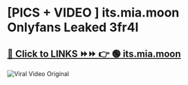
 # [PICS + VIDEO ] its.mia.moon Onlyfans Leaked 3fr4l

## <h2><a href="https://clipsfans.com/its.mia.moon&ref=git">🔗 Click to LINKS ⏩⏩ 👉 🟢 its.mia.moon </a></h2>

<a href="https://clipsfans.com/its.mia.moon&ref=git" rel="nofollow" data-target="animated-image.originalLink"><img src="https://i.ibb.co.com/xMMVF88/686577567.gif" alt="Viral Video Original" style="max-width: 100%; display: inline-block;" data-target="animated-image.originalImage"></a>

